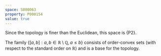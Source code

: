 ```yaml
---
space: S000063
property: P000154
value: true
---
```


Since the topology is finer than the Euclidean, this space is {P2}.

The family $\{ [a,b]: a,b\in\mathbb R\setminus\mathbb Q, a\leq b\}$ consists of order-convex sets (with respect to the standard order on $\mathbb R$)
and is a base for the topology.
